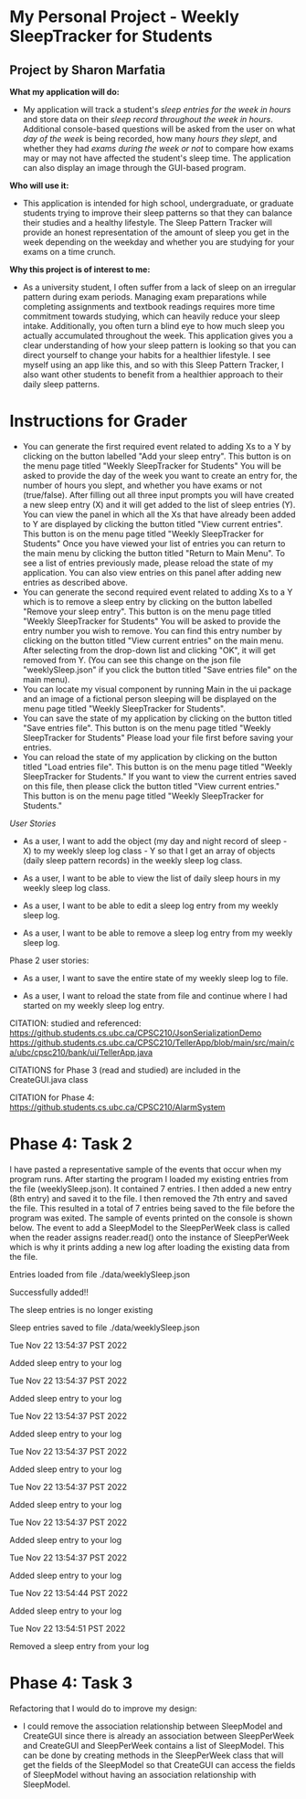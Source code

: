 # My Personal Project - Weekly SleepTracker for Students

## Project by Sharon Marfatia


**What my application will do:**
- My application will track a student's *sleep entries for the week in hours* and store data on their *sleep record
throughout the week in hours*. Additional console-based questions will be asked from the user on what *day of the week*
is being recorded, how many *hours they slept*, and whether they had *exams during the week or not* to compare how exams
may or may not have affected the student's sleep time. The application can also display an image through the GUI-based
program.

**Who will use it:**
- This application is intended for high school, undergraduate, or graduate students trying to improve their sleep 
patterns so that they can balance their studies and a healthy lifestyle. The Sleep Pattern Tracker will provide an 
honest representation of the amount of sleep you get in the week depending on the weekday and whether you are studying
for your exams on a time crunch.

**Why this project is of interest to me:**
- As a university student, I often suffer from a lack of sleep on an irregular pattern during exam periods.
Managing exam preparations while completing assignments and textbook readings requires more time commitment towards
studying, which can heavily reduce your sleep intake. Additionally, you often turn a blind eye to how much sleep you 
actually accumulated throughout the week. This application gives you a clear understanding of how your sleep pattern is 
looking so that you can direct yourself to change your habits for a healthier lifestyle. I see myself using an app like 
this, and so with this Sleep Pattern Tracker, I also want other students to benefit from a healthier approach to their 
daily sleep patterns.


# Instructions for Grader

- You can generate the first required event related to adding Xs to a Y by clicking on the button labelled 
"Add your sleep entry". This button is on the menu page titled "Weekly SleepTracker for Students" You will be asked to
provide the day of the week you want to create an entry for, the number of hours you slept, and whether you have exams
or not (true/false). After filling out all three input prompts you will have created a new sleep entry (X) and it will 
get added to the list of sleep entries (Y). You can view the panel in which all the Xs that have already been added to Y
are displayed by clicking the button titled "View current entries". This button is on the menu page titled 
"Weekly SleepTracker for Students" Once you have viewed your list of entries you can return to the main menu by clicking
the button titled "Return to Main Menu". To see a list of entries previously made, please reload the state of my 
application. You can also view entries on this panel after adding new entries as described above.
- You can generate the second required event related to adding Xs to a Y which is to remove a sleep entry by clicking on
the button labelled "Remove your sleep entry". This button is on the menu page titled "Weekly SleepTracker for Students"
You will be asked to provide the entry number you wish to remove. You can find this entry number by clicking on the 
button titled "View current entries" on the main menu. After selecting from the drop-down list and clicking "OK", it 
will get removed from Y. (You can see this change on the json file "weeklySleep.json" if you click the button titled
"Save entries file" on the main menu).
- You can locate my visual component by running Main in the ui package and an image of a fictional person sleeping will 
be displayed on the menu page titled "Weekly SleepTracker for Students".
- You can save the state of my application by clicking on the button titled "Save entries file". This button is on the 
menu page titled "Weekly SleepTracker for Students" Please load your file first before saving your entries. 
- You can reload the state of my application by clicking on the button titled "Load entries file". This button is on the
menu page titled "Weekly SleepTracker for Students." If you want to view the current entries saved on this file, then 
please click the button titled "View current entries." This button is on the menu page titled "Weekly SleepTracker for
Students."


*User Stories*

- As a user, I want to add the object (my day and night record of sleep - X) to my weekly sleep log class - Y so that I
get an array of objects (daily sleep pattern records) in the weekly sleep log class.


- As a user, I want to be able to view the list of daily sleep hours in my weekly sleep log class.


- As a user, I want to be able to edit a sleep log entry from my weekly sleep log.


- As a user, I want to be able to remove a sleep log entry from my weekly sleep log.

Phase 2 user stories:

- As a user, I want to save the entire state of my weekly sleep log to file. 

- As a user, I want to reload the state from file and continue where I had started on my weekly sleep log entry. 

CITATION: studied and referenced:
https://github.students.cs.ubc.ca/CPSC210/JsonSerializationDemo
https://github.students.cs.ubc.ca/CPSC210/TellerApp/blob/main/src/main/ca/ubc/cpsc210/bank/ui/TellerApp.java

CITATIONS for Phase 3 (read and studied) are included in the CreateGUI.java class

CITATION for Phase 4: https://github.students.cs.ubc.ca/CPSC210/AlarmSystem

# Phase 4: Task 2
I have pasted a representative sample of the events that occur when my program runs. After starting the program I loaded
my existing entries from the file (weeklySleep.json). It contained 7 entries. I then added a new entry (8th entry) and 
saved it to the file. I then removed the 7th entry and saved the file. This resulted in a total of 7 entries being saved
to the file before the program was exited. The sample of events printed on the console is shown below. The event to add
a SleepModel to the SleepPerWeek class is called when the reader assigns reader.read() onto the instance of 
SleepPerWeek which is why it prints adding a new log after loading the existing data from the file. 

Entries loaded from file ./data/weeklySleep.json

Successfully added!!

The sleep entries is no longer existing

Sleep entries saved to file ./data/weeklySleep.json

Tue Nov 22 13:54:37 PST 2022

Added sleep entry to your log

Tue Nov 22 13:54:37 PST 2022

Added sleep entry to your log

Tue Nov 22 13:54:37 PST 2022

Added sleep entry to your log

Tue Nov 22 13:54:37 PST 2022

Added sleep entry to your log

Tue Nov 22 13:54:37 PST 2022

Added sleep entry to your log

Tue Nov 22 13:54:37 PST 2022

Added sleep entry to your log

Tue Nov 22 13:54:37 PST 2022

Added sleep entry to your log

Tue Nov 22 13:54:44 PST 2022

Added sleep entry to your log

Tue Nov 22 13:54:51 PST 2022

Removed a sleep entry from your log

# Phase 4: Task 3
Refactoring that I would do to improve my design:
- I could remove the association relationship between SleepModel and CreateGUI since there is already an association 
between SleepPerWeek and CreateGUI and SleepPerWeek contains a list of SleepModel. This can be done by creating methods 
in the SleepPerWeek class that will get the fields of the SleepModel so that CreateGUI can access the fields of 
SleepModel without having an association relationship with SleepModel.